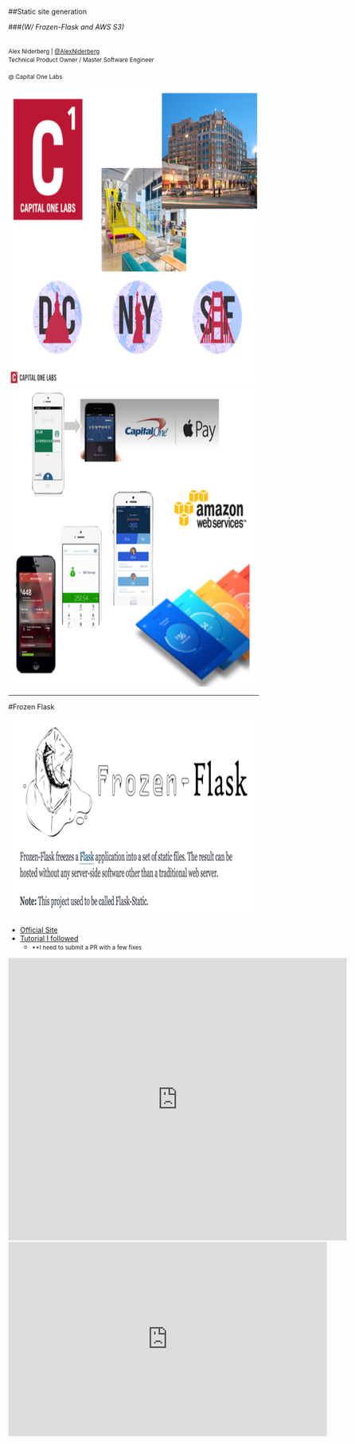 ##Static site generation

###_(W/ Frozen-Flask and AWS S3)_
<p>
	</br>
	  <small>Alex Niderberg</a> | <a href="https://twitter.com/alexniderberg">@AlexNiderberg</a></small><br/>
	<small>Technical Product Owner / Master Software Engineer <br/><br/>@ Capital One Labs</small>
</p>


<img src="images/CapitalOneLabs_Overview.png" alt="idea" height="600">


<img src="images/CapitalOneLabs_Work.png" alt="idea" height="600">

---

#Frozen Flask


<img src="images/FrozenFlask.png" alt="idea" height="400">

- [Official Site](http://pythonhosted.org/Frozen-Flask/)
- [Tutorial I followed](https://nicolas.perriault.net/code/2012/dead-easy-yet-powerful-static-website-generator-with-flask/)
  - <small>**I need to submit a PR with a few fixes</small>
<!-- - [Place to submit PR with updates](https://github.com/n1k0/nicolas.perriault.net/) -->


<iframe src="http://giphy.com/embed/vBVCam8nE7uxy?hideSocial=true" width="680" height="567" frameborder="0" class="giphy-embed" allowfullscreen=""></iframe>
<!-- Polar Bear GIFS
ollAndSlide-XGHCQGcfyl6lW
Help-H2VD6psStWlJ6
GetTheBabby-vBVCam8nE7uxy
CuddleFest-2ur8NS5TYQmK4
Pouncing-2c2DyqhbixfUY
ConfusionCubsRunning-FdvUazOcLjwzK -->
<!-- Penguin GIFS 
Slap-wHSMEx2TtEo8
Flying?-tbAY4hlx9fzjy
Let-sGetOutOfHere-9hbECTMVSdG0
getOutOfTheHouse-B1JDGg2BgvfVe
JumpingPenguins-otnqsqqzmsw7K
penguinSlide_hereWeGo-9UCStxAde7lK -->


<iframe id="ytplayer" type="text/html" width="640" height="390"
  src="http://www.youtube.com/embed/L0MK7qz13bU?autoplay=0&start=65"
  frameborder="0"/>


###Getting started
```shell
mkdir sample_project && cd $_
virtualenv venv
source venv/bin/activate
pip install Flask Frozen-Flask Flask-FlatPages
touch sitebuilder.py
# add content
python sitebuilder.py
# visit localhost:8000
mkdir pages
touch pages/hello-world.md
# add page content
mkdir templates
touch templates/base.html
# add content
touch templates/page.html
# add content
touch templates/index.html
# add content
```


###Hands-on
```
git clone https://github.com/aln787/frozenFlask.git && cd $_
virtualenv venv
source venv/bin/activate
pip install
```

---

#Why AWS / Register


<img src="images/s3/AWS_Gartner_2015_MQ.png" height="540">


<img src="images/AWS_HomePage.png" height="500">

- [Register](https://portal.aws.amazon.com/gp/aws/developer/registration/index.html)

---

#AWS S3 Deploy


<img src="images/s3/AWS_S3.png" height="540">


<img src="images/s3/S3-CreateFolders_and_AddFiles.png" height="540">


####Files and Folders to add to S3
```
pwd
# <your path>/frozenFlask
cd build/
ls -lah
#drwxr-xr-x   3 <user>  <group>   102B Jan 27 01:23 frozen-flask
#drwxr-xr-x   3 <user>  <group>   102B Jan 27 01:23 hello-world
#-rw-r--r--   1 <user>  <group>   428B Jan 27 01:23 index.html
```


<img src="images/s3/S3-Enable-Static-Website-Hosting.png" height="540">


<img src="images/s3/S3-403.png" height="540">


<img src="images/s3/S3-Add-Bucket-Policy.png" height="540">


###Bucket policy to add
```
{
	"Version": "2008-10-17",
	"Statement": [
		{
			"Sid": "AllowPublicRead",
			"Effect": "Allow",
			"Principal": {
				"AWS": "*"
			},
			"Action": "s3:GetObject",
			"Resource": "arn:aws:s3:::frozen-flask-bucket2/*"
		}
	]
}
```


<img src="images/s3/S3-Done-OpenSite.png" height="440">

- [Example Simple Frozen-Flask Site](http://frozen-flask-bucket2.s3-website-us-east-1.amazonaws.com/)
- [S3 Bucket(*Permission required to view)](https://console.aws.amazon.com/s3/home?region=us-west-2#&bucket=frozen-flask-bucket2&prefix=)

---

#ASW CLI / S3 Deploy

---

#AWS Automation 
##W/ Python Boto3

---

#Additional Information


###Alternative tools
- Explored
	- Pelican, Jekyll
- Still to Explore
  - [Lektor](https://www.getlektor.com/), [Hugo](https://gohugo.io/), Hexo, Hyde, Brunch, Middleman, Harp, Expose, ...


###Links
- [Blog that inspired investigating frozen flask](http://lucumr.pocoo.org/2015/12/21/introducing-lektor/
)
- [Place to submit PR with updates](https://github.com/n1k0/nicolas.perriault.net/)
